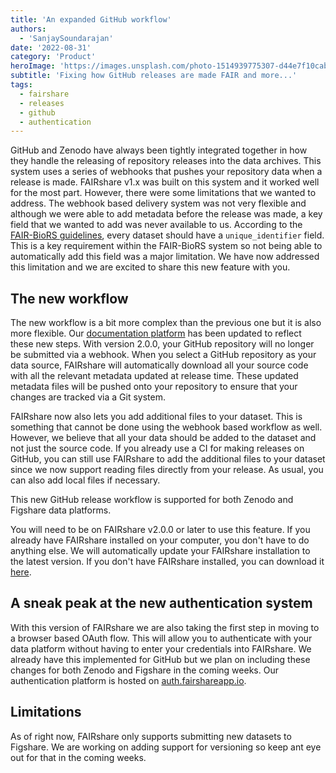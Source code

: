```yaml
---
title: 'An expanded GitHub workflow'
authors:
  - 'SanjaySoundarajan'
date: '2022-08-31'
category: 'Product'
heroImage: 'https://images.unsplash.com/photo-1514939775307-d44e7f10cabd?ixlib=rb-1.2.1&ixid=MnwxMjA3fDB8MHxwaG90by1wYWdlfHx8fGVufDB8fHx8&auto=format&fit=crop&w=1740&q=80'
subtitle: 'Fixing how GitHub releases are made FAIR and more...'
tags:
  - fairshare
  - releases
  - github
  - authentication
---
```


GitHub and Zenodo have always been tightly integrated together in how they handle the releasing of repository releases into the data archives. This system uses a series of webhooks that pushes your repository data when a release is made. FAIRshare v1.x was built on this system and it worked well for the most part. However, there were some limitations that we wanted to address. The webhook based delivery system was not very flexible and although we were able to add metadata before the release was made, a key field that we wanted to add was never available to us. According to the [FAIR-BioRS guidelines](https://github.com/fairdataihub/FAIR-BioRS-guidelines/blob/main/versions/v1.0.1/README.md#step-3-include-metadata-files), every dataset should have a `unique_identifier` field. This is a key requirement within the FAIR-BioRS system so not being able to automatically add this field was a major limitation. We have now addressed this limitation and we are excited to share this new feature with you.

## The new workflow

The new workflow is a bit more complex than the previous one but it is also more flexible. Our [documentation platform](https://docs.fairshareapp.io) has been updated to reflect these new steps. With version 2.0.0, your GitHub repository will no longer be submitted via a webhook. When you select a GitHub repository as your data source, FAIRshare will automatically download all your source code with all the relevant metadata updated at release time. These updated metadata files will be pushed onto your repository to ensure that your changes are tracked via a Git system.

FAIRshare now also lets you add additional files to your dataset. This is something that cannot be done using the webhook based workflow as well. However, we believe that all your data should be added to the dataset and not just the source code. If you already use a CI for making releases on GitHub, you can still use FAIRshare to add the additional files to your dataset since we now support reading files directly from your release. As usual, you can also add local files if necessary.

This new GitHub release workflow is supported for both Zenodo and Figshare data platforms.

You will need to be on FAIRshare v2.0.0 or later to use this feature. If you already have FAIRshare installed on your computer, you don't have to do anything else. We will automatically update your FAIRshare installation to the latest version. If you don't have FAIRshare installed, you can download it [here](https://docs.fairshareapp.io/docs/getting-started/download-fairshare).

## A sneak peak at the new authentication system

With this version of FAIRshare we are also taking the first step in moving to a browser based OAuth flow. This will allow you to authenticate with your data platform without having to enter your credentials into FAIRshare. We already have this implemented for GitHub but we plan on including these changes for both Zenodo and Figshare in the coming weeks. Our authentication platform is hosted on [auth.fairshareapp.io](https://auth.fairshareapp.io).

## Limitations

As of right now, FAIRshare only supports submitting new datasets to Figshare. We are working on adding support for versioning so keep ant eye out for that in the coming weeks.
